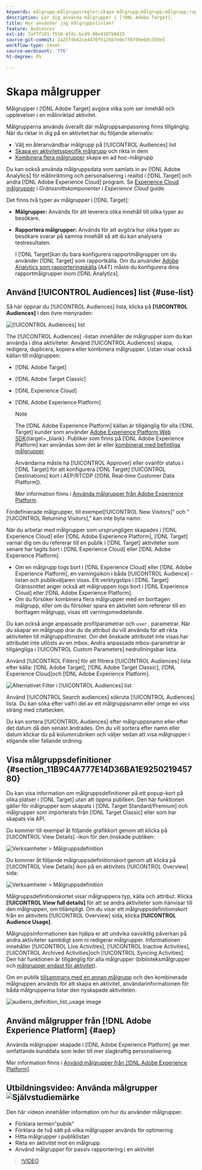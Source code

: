```yaml
---
keywords: målgrupp;målgruppsregler;skapa målgrupp;målgrupp;målgrupp;rapportmålgrupp;segment;anpassade profilparametrar;målgruppsdefinition;målgruppslista
description: Lär dig använda målgrupper i [!DNL Adobe Target].
title: Hur använder jag målgruppslistan?
feature: Audiences
exl-id: 7af7f101-f550-4fdc-bcd9-90e4107b0415
source-git-commit: 2a25fdb42ce4470f9126b7e0e7f6fd9e60c350e5
workflow-type: tm+mt
source-wordcount: '776'
ht-degree: 0%

---
```


# Skapa målgrupper

Målgrupper i [!DNL Adobe Target] avgöra vilka som ser innehåll och upplevelser i en målinriktad aktivitet.

Målgrupperna används överallt där målgruppsanpassning finns tillgänglig. När du riktar in dig på en aktivitet har du följande alternativ:

* Välj en återanvändbar målgrupp på [!UICONTROL Audiences] list
* [Skapa en aktivitetsspecifik målgrupp](/help/main/c-target/creating-activity-only-audience.md) och rikta in dem
* [Kombinera flera målgrupper](/help/main/c-target/combining-multiple-audiences.md#concept_A7386F1EA4394BD2AB72399C225981E5) skapa en ad hoc-målgrupp

Du kan också använda målgruppsdata som samlats in av [!DNL Adobe Analytics] för målinriktning och personalisering i realtid i [!DNL Target] och andra [!DNL Adobe Experience Cloud] program. Se [Experience Cloud målgrupper](https://experienceleague.adobe.com/docs/core-services/interface/audiences/audience-library.html) i *Gränssnittskomponenter i Experience Cloud* guide.

Det finns två typer av målgrupper i [!DNL Target]:

* **Målgrupper:** Används för att leverera olika innehåll till olika typer av besökare.
* **Rapportera målgrupper:** Används för att avgöra hur olika typer av besökare svarar på samma innehåll så att du kan analysera testresultaten.

   I [!DNL Target]kan du bara konfigurera rapportmålgrupper om du använder [!DNL Target] som rapportkälla. Om du använder [Adobe Analytics som rapporteringskälla](/help/main/c-integrating-target-with-mac/a4t/a4t.md) (A4T) måste du konfigurera dina rapportmålgrupper inom [!DNL Analytics].

## Använd [!UICONTROL Audiences] list {#use-list}

Så här öppnar du [!UICONTROL Audiences] lista, klicka på **[!UICONTROL Audiences]** i den övre menyraden:

![[!UICONTROL Audiences] list](assets/audiences_list.png)

The [!UICONTROL Audiences] -listan innehåller de målgrupper som du kan använda i dina aktiviteter. Använd [!UICONTROL Audiences] skapa, redigera, duplicera, kopiera eller kombinera målgrupper. Listan visar också källan till målgruppen:

* [!DNL Adobe Target]
* [!DNL Adobe Target Classic]
* [!DNL Experience Cloud]
* [!DNL Adobe Experience Platform]

   >[!NOTE]
   >
   >The [!DNL Adobe Experience Platform] källan är tillgänglig för alla [!DNL Target] kunder som använder [Adobe Experience Platform Web SDK](https://experienceleague.corp.adobe.com/docs/target-dev/developer/client-side/aep-web-sdk.html){target=_blank}. Publiker som finns på [!DNL Adobe Experience Platform] kan användas som det är eller [kombinerat med befintliga målgrupper](/help/main/c-target/combining-multiple-audiences.md).
   >
   >Användarna måste ha [!UICONTROL Approver] eller ovanför status i [!DNL Target] för att konfigurera [!DNL Target] [!UICONTROL Destinations] kort i AEP/RTCDP ([!DNL Real-time Customer Data Platform]).
   >
   >Mer information finns i [Använda målgrupper från Adobe Experience Platform](#aep).

Fördefinierade målgrupper, till exempel[!UICONTROL New Visitors]&quot; och &quot;[!UICONTROL Returning Visitors],&quot; kan inte byta namn.

När du arbetar med målgrupper som ursprungligen skapades i [!DNL Experience Cloud] eller [!DNL Adobe Experience Platform], [!DNL Target] varnar dig om du refererar till en publik i [!DNL Target] aktiviteter som senare har tagits bort i [!DNL Experience Cloud] eller [!DNL Adobe Experience Platform].

* Om en målgrupp togs bort i [!DNL Experience Cloud] eller [!DNL Adobe Experience Platform], en varningsikon i båda [!UICONTROL Audience] -listan och publikväljaren visas. Ett verktygstips i [!DNL Target] Gränssnittet anger också att målgruppen togs bort i [!DNL Experience Cloud] eller [!DNL Adobe Experience Platform].
* Om du försöker kombinera flera målgrupper med en borttagen målgrupp, eller om du försöker spara en aktivitet som refererar till en borttagen målgrupp, visas ett varningsmeddelande.

Du kan också ange anpassade profilparametrar och `user.` parametrar. När du skapar en målgrupp drar du de attribut du vill använda för att rikta aktiviteten till målgruppsfönstret. Om det önskade attributet inte visas har attributet inte utlösts av en mbox. Andra anpassade mbox-parametrar är tillgängliga i [!UICONTROL Custom Parameters] nedrullningsbar lista.

Använd [!UICONTROL Filters] för att filtrera [!UICONTROL Audiences] lista efter källa: [!DNL Adobe Target], [!DNL Adobe Target Classic], [!DNL Experience Cloud]och [!DNL Adobe Experience Platform].

![Alternativet Filter i [!UICONTROL Audiences] list](assets/filters.png)

Använd [!UICONTROL Search audiences] sökruta [!UICONTROL Audiences] lista. Du kan söka efter valfri del av ett målgruppsnamn eller omge en viss sträng med citattecken.

Du kan sortera [!UICONTROL Audiences] efter målgruppsnamn eller efter det datum då den senast ändrades. Om du vill sortera efter namn eller datum klickar du på kolumnrubriken och väljer sedan att visa målgrupper i stigande eller fallande ordning.

## Visa målgruppsdefinitioner {#section_11B9C4A777E14D36BA1E925021945780}

Du kan visa information om målgruppsdefinitioner på ett popup-kort på olika platser i [!DNL Target] utan att öppna publiken. Den här funktionen gäller för målgrupper som skapats i [!DNL Target Standard/Premium] och målgrupper som importerats från [!DNL Target Classic] eller som har skapats via API.

Du kommer till exempel åt följande grafikkort genom att klicka på [!UICONTROL View Details] -ikon för den önskade publiken:

![Verksamheter > Målgruppsdefinition](assets/audience_definition_list.png)

Du kommer åt följande målgruppsdefinitionskort genom att klicka på [!UICONTROL View Details] ikon på en aktivitets [!UICONTROL Overview] sida:

![Verksamheter > Målgruppsdefinition](assets/view-details-activity-overview.png)

Målgruppsdefinitionskortet visar målgruppens typ, källa och attribut. Klicka **[!UICONTROL View full details]** för att se andra aktiviteter som hänvisar till den målgruppen, om tillämpligt. Om du visar ett målgruppsdefinitionskort från en aktivitets [!UICONTROL Overview] sida, klicka **[!UICONTROL Audience Usage]**.

Målgruppsinformationen kan hjälpa er att undvika oavsiktlig påverkan på andra aktiviteter samtidigt som ni redigerar målgrupper. Informationen innehåller [!UICONTROL Live Activities], [!UICONTROL Inactive Activities], [!UICONTROL Archived Activities]och [!UICONTROL Syncing Activities]. Den här funktionen är tillgänglig för alla målgrupper (biblioteksmålgrupper och [målgrupper endast för aktivitet](/help/main/c-target/creating-activity-only-audience.md#concept_A6BADCF530ED4AE1852E677FEBE68483)).

Om en publik [tillsammans med en annan målgrupp](/help/main/c-target/combining-multiple-audiences.md) och den kombinerade målgruppen används för att skapa en aktivitet, användarinformationen för båda målgrupperna listar den nyskapade aktiviteten.

![audiens_definition_list_usage image](assets/audience_definition_list_usage.png)

<!--The following audience definition card is for an audience imported from the Adobe Experience Cloud. In this instance, the audience was imported from Adobe Audience Manager (AAM).

![Usage tab on Audience Definition card](assets/audience_definition_mc.png)

The following details are available for these imported audience types:

| Audience Type | Details |
|--- |--- |
|Mobile audience|Marketing Name, Vendor, and Model.<br>The `matches | does not match` operator displays instead of `equals | does not equal`<br>![Imported Mobile Audience](/help/main/c-target/c-audiences/assets/imported_mobile_audience.png).|
|Visitor-behavior audience|**user.categoryAffinity:** `categoryAffinity` with `FAVORITE` parameter.<br>![Imported Category Affinity](/help/main/c-target/c-audiences/assets/imported_category_affinity.png)<br>**Monitoring:** Monitoring service equals true.<br>**No Monitoring Service:** Monitoring service equals false.<br>![Imported Monitoring](/help/main/c-target/c-audiences/assets/imported_monitoring.png)|
|Audiences using the NOT operator|**Single Rule:** Target displays the audience in the format `[All Visitor AND [NOT [rule]`. Single NOT rule displays with AND with `AllVisitor` audience.<br>![Imported Not Audience](/help/main/c-target/c-audiences/assets/imported_not_audience.png)|

Keep the following points in mind as you work with imported audiences:

* Expression target audiences are no longer supported in Target Standard/Premium. 
* Target Standard/Premium does not support some deprecated audiences or has improved operators for ease of use. Because of this, the definition of an imported audience, although working as per definition, does not mean that same is now available for creation in the Standard/Premium interface. For example, Social Audiences are visible with their rules but Target Standard/Premium does not allow social audiences to be created.-->

## Använd målgrupper från [!DNL Adobe Experience Platform] {#aep}

Använda målgrupper skapade i [!DNL Adobe Experience Platform] ge mer omfattande kunddata som leder till mer slagkraftig personalisering.

Mer information finns i [Använd målgrupper från [!DNL Adobe Experience Platform]](/help/main/c-integrating-target-with-mac/integrating-with-rtcdp.md#aep).

## Utbildningsvideo: Använda målgrupper ![Självstudiemärke](/help/main/assets/tutorial.png)

Den här videon innehåller information om hur du använder målgrupper.

* Förklara termen&quot;publik&quot;
* Förklara de två sätt på vilka målgrupper används för optimering
* Hitta målgrupper i publiklistan
* Rikta en aktivitet mot en målgrupp
* Använd målgrupper för passiv rapportering i en aktivitet

>[!VIDEO](https://video.tv.adobe.com/v/17398)

